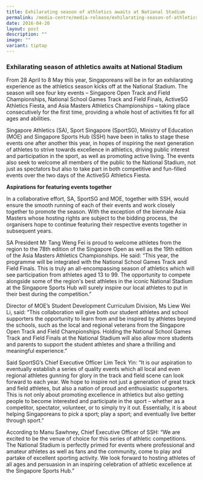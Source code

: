 ```yaml
---
title: Exhilarating season of athletics awaits at National Stadium
permalink: /media-centre/media-release/exhilarating-season-of-athletics-awaits-at-national-stadium/
date: 2016-04-20
layout: post
description: ""
image: ""
variant: tiptap
---
```

<h3><strong>Exhilarating season of athletics awaits at National Stadium</strong></h3>
<p>From 28 April to 8 May this year, Singaporeans will be in for an exhilarating
experience as the athletics season kicks off at the National Stadium. The
season will see four key events – Singapore Open Track and Field Championships,
National School Games Track and Field Finals, ActiveSG Athletics Fiesta,
and Asia Masters Athletics Championships – taking place consecutively for
the first time, providing a whole host of activities fit for all ages and
abilities.</p>
<p>Singapore Athletics (SA), Sport Singapore (SportSG), Ministry of Education
(MOE) and Singapore Sports Hub (SSH) have been in talks to stage these
events one after another this year, in hopes of inspiring the next generation
of athletes to strive towards excellence in athletics, driving public interest
and participation in the sport, as well as promoting active living. The
events also seek to welcome all members of the public to the National Stadium,
not just as spectators but also to take part in both competitive and fun-filled
events over the two days of the ActiveSG Athletics Fiesta.</p>
<p><strong>Aspirations for featuring events together</strong>
</p>
<p>In a collaborative effort, SA, SportSG and MOE, together with SSH, would
ensure the smooth running of each of their events and work closely together
to promote the season. With the exception of the biennale Asia Masters
whose hosting rights are subject to the bidding process, the organisers
hope to continue featuring their respective events together in subsequent
years.</p>
<p>SA President Mr Tang Weng Fei is proud to welcome athletes from the region
to the 78th edition of the Singapore Open as well as the 19th edition of
the Asia Masters Athletics Championships. He said: “This year, the programme
will be integrated with the National School Games Track and Field Finals.
This is truly an all-encompassing season of athletics which will see participation
from athletes aged 13 to 99. The opportunity to compete alongside some
of the region's best athletes in the iconic National Stadium at the Singapore
Sports Hub will surely inspire our local athletes to put in their best
during the competition.”</p>
<p>Director of MOE’s Student Development Curriculum Division, Ms Liew Wei
Li, said: “This collaboration will give both our student athletes and school
supporters the opportunity to learn from and be inspired by athletes beyond
the schools, such as the local and regional veterans from the Singapore
Open Track and Field Championships. Holding the National School Games Track
and Field Finals at the National Stadium will also allow more students
and parents to support the student athletes and share a thrilling and meaningful
experience.”</p>
<p>Said SportSG’s Chief Executive Officer Lim Teck Yin: “It is our aspiration
to eventually establish a series of quality events which all local and
even regional athletes gunning for glory in the track and field scene can
look forward to each year. We hope to inspire not just a generation of
great track and field athletes, but also a nation of proud and enthusiastic
supporters. This is not only about promoting excellence in athletics but
also getting people to become interested and participate in the sport –
whether as a competitor, spectator, volunteer, or to simply try it out.
Essentially, it is about helping Singaporeans to pick a sport; play a sport;
and eventually live better through sport.”</p>
<p>According to Manu Sawhney, Chief Executive Officer of SSH: “We are excited
to be the venue of choice for this series of athletic competitions. The
National Stadium is perfectly primed for events where professional and
amateur athletes as well as fans and the community, come to play and partake
of excellent sporting activity. We look forward to hosting athletes of
all ages and persuasion in an inspiring celebration of athletic excellence
at the Singapore Sports Hub.”</p>
<p></p>